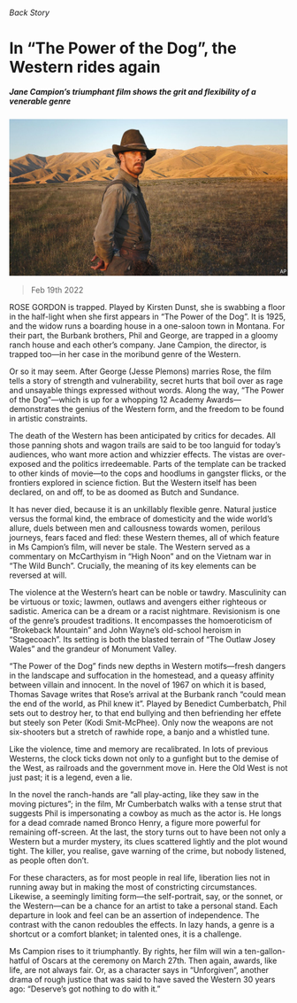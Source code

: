 ###### Back Story

# In “The Power of the Dog”, the Western rides again 

##### Jane Campion’s triumphant film shows the grit and flexibility of a venerable genre 

![image](images/20220219_cup004.jpg) 

> Feb 19th 2022 

ROSE GORDON is trapped. Played by Kirsten Dunst, she is swabbing a floor in the half-light when she first appears in “The Power of the Dog”. It is 1925, and the widow runs a boarding house in a one-saloon town in Montana. For their part, the Burbank brothers, Phil and George, are trapped in a gloomy ranch house and each other’s company. Jane Campion, the director, is trapped too—in her case in the moribund genre of the Western.

Or so it may seem. After George (Jesse Plemons) marries Rose, the film tells a story of strength and vulnerability, secret hurts that boil over as rage and unsayable things expressed without words. Along the way, “The Power of the Dog”—which is up for a whopping 12 Academy Awards—demonstrates the genius of the Western form, and the freedom to be found in artistic constraints.


The death of the Western has been anticipated by critics for decades. All those panning shots and wagon trails are said to be too languid for today’s audiences, who want more action and whizzier effects. The vistas are over-exposed and the politics irredeemable. Parts of the template can be tracked to other kinds of movie—to the cops and hoodlums in gangster flicks, or the frontiers explored in science fiction. But the Western itself has been declared, on and off, to be as doomed as Butch and Sundance.

It has never died, because it is an unkillably flexible genre. Natural justice versus the formal kind, the embrace of domesticity and the wide world’s allure, duels between men and callousness towards women, perilous journeys, fears faced and fled: these Western themes, all of which feature in Ms Campion’s film, will never be stale. The Western served as a commentary on McCarthyism in “High Noon” and on the Vietnam war in “The Wild Bunch”. Crucially, the meaning of its key elements can be reversed at will.

The violence at the Western’s heart can be noble or tawdry. Masculinity can be virtuous or toxic; lawmen, outlaws and avengers either righteous or sadistic. America can be a dream or a racist nightmare. Revisionism is one of the genre’s proudest traditions. It encompasses the homoeroticism of “Brokeback Mountain” and John Wayne’s old-school heroism in “Stagecoach”. Its setting is both the blasted terrain of “The Outlaw Josey Wales” and the grandeur of Monument Valley.

“The Power of the Dog” finds new depths in Western motifs—fresh dangers in the landscape and suffocation in the homestead, and a queasy affinity between villain and innocent. In the novel of 1967 on which it is based, Thomas Savage writes that Rose’s arrival at the Burbank ranch “could mean the end of the world, as Phil knew it”. Played by Benedict Cumberbatch, Phil sets out to destroy her, to that end bullying and then befriending her effete but steely son Peter (Kodi Smit-McPhee). Only now the weapons are not six-shooters but a stretch of rawhide rope, a banjo and a whistled tune.

Like the violence, time and memory are recalibrated. In lots of previous Westerns, the clock ticks down not only to a gunfight but to the demise of the West, as railroads and the government move in. Here the Old West is not just past; it is a legend, even a lie.

In the novel the ranch-hands are “all play-acting, like they saw in the moving pictures”; in the film, Mr Cumberbatch walks with a tense strut that suggests Phil is impersonating a cowboy as much as the actor is. He longs for a dead comrade named Bronco Henry, a figure more powerful for remaining off-screen. At the last, the story turns out to have been not only a Western but a murder mystery, its clues scattered lightly and the plot wound tight. The killer, you realise, gave warning of the crime, but nobody listened, as people often don’t.

For these characters, as for most people in real life, liberation lies not in running away but in making the most of constricting circumstances. Likewise, a seemingly limiting form—the self-portrait, say, or the sonnet, or the Western—can be a chance for an artist to take a personal stand. Each departure in look and feel can be an assertion of independence. The contrast with the canon redoubles the effects. In lazy hands, a genre is a shortcut or a comfort blanket; in talented ones, it is a challenge.

Ms Campion rises to it triumphantly. By rights, her film will win a ten-gallon-hatful of Oscars at the ceremony on March 27th. Then again, awards, like life, are not always fair. Or, as a character says in “Unforgiven”, another drama of rough justice that was said to have saved the Western 30 years ago: “Deserve’s got nothing to do with it.”

